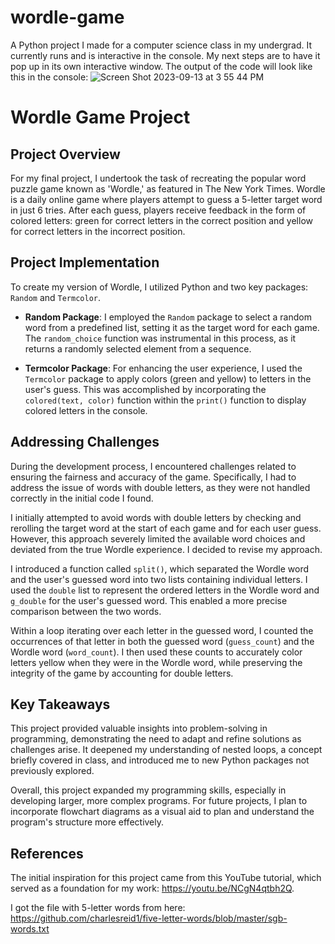 # wordle-game
A Python project I made for a computer science class in my undergrad.  It currently runs and is interactive in the console.  My next steps are to have it pop up in its own interactive window.
The output of the code will look like this in the console:
![Screen Shot 2023-09-13 at 3 55 44 PM](https://github.com/maggieckemp/wordle-game/assets/102002464/7b19bdbf-e49b-4c46-a642-fe9ec9daa0b3)

# Wordle Game Project

## Project Overview

For my final project, I undertook the task of recreating the popular word puzzle game known as 'Wordle,' as featured in The New York Times. Wordle is a daily online game where players attempt to guess a 5-letter target word in just 6 tries. After each guess, players receive feedback in the form of colored letters: green for correct letters in the correct position and yellow for correct letters in the incorrect position.

## Project Implementation

To create my version of Wordle, I utilized Python and two key packages: `Random` and `Termcolor`.

- **Random Package**: I employed the `Random` package to select a random word from a predefined list, setting it as the target word for each game. The `random_choice` function was instrumental in this process, as it returns a randomly selected element from a sequence.

- **Termcolor Package**: For enhancing the user experience, I used the `Termcolor` package to apply colors (green and yellow) to letters in the user's guess. This was accomplished by incorporating the `colored(text, color)` function within the `print()` function to display colored letters in the console.

## Addressing Challenges

During the development process, I encountered challenges related to ensuring the fairness and accuracy of the game. Specifically, I had to address the issue of words with double letters, as they were not handled correctly in the initial code I found.

I initially attempted to avoid words with double letters by checking and rerolling the target word at the start of each game and for each user guess. However, this approach severely limited the available word choices and deviated from the true Wordle experience. I decided to revise my approach.

I introduced a function called `split()`, which separated the Wordle word and the user's guessed word into two lists containing individual letters. I used the `double` list to represent the ordered letters in the Wordle word and `g_double` for the user's guessed word. This enabled a more precise comparison between the two words.

Within a loop iterating over each letter in the guessed word, I counted the occurrences of that letter in both the guessed word (`guess_count`) and the Wordle word (`word_count`). I then used these counts to accurately color letters yellow when they were in the Wordle word, while preserving the integrity of the game by accounting for double letters.

## Key Takeaways

This project provided valuable insights into problem-solving in programming, demonstrating the need to adapt and refine solutions as challenges arise. It deepened my understanding of nested loops, a concept briefly covered in class, and introduced me to new Python packages not previously explored.

Overall, this project expanded my programming skills, especially in developing larger, more complex programs. For future projects, I plan to incorporate flowchart diagrams as a visual aid to plan and understand the program's structure more effectively. 

## References

The initial inspiration for this project came from this YouTube tutorial, which served as a foundation for my work: https://youtu.be/NCgN4qtbh2Q. 

I got the file with 5-letter words from here: https://github.com/charlesreid1/five-letter-words/blob/master/sgb-words.txt 
